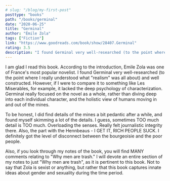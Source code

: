 ```yaml
---
# slug: "/blog/my-first-post"
posttype: "books"
path: "/books/germinal"
date: "2020-06-25"
title: "Germinal"
author: "Émile Zola"
tags: ["Fiction"]
link: "https://www.goodreads.com/book/show/28407.Germinal"
rating: 3.5
description: "I found Germinal very well-researched (to the point where I really understood what 'realism' was all about) and well constructed. However, if I were to compare it to something like Les Miserables, for example, it lacked the deep psychology of characterization. Germinal really focused on the novel as a whole, rather than diving deep into each individual character, and the holistic view of humans moving in and out of the mines."
---
```

I am glad I read this book. According to the introduction, Emile Zola was one of France's most popular novelist. I found Germinal very well-researched (to the point where I really understood what "realism" was all about) and well constructed. However, if I were to compare it to something like Les Miserables, for example, it lacked the deep psychology of characterization. Germinal really focused on the novel as a whole, rather than diving deep into each individual character, and the holistic view of humans moving in and out of the mines.

To be honest, I did find details of the mines a bit pedantic after a while, and found myself skimming a lot  of the details. I guess, sometimes TOO much detail is TOO much. Overloading the senses. Really felt journalistic integrity there. Also, the part with the Hennbeaus - I GET IT, RICH PEOPLE SUCK. I definitely got the level of disconnect between the bourgeoisie and the poor people. 

Also, if you look through my notes of the book, you will find MANY comments relating to "Why men are trash." I will devote an entire section of my notes to just "Why men are trash", as it is pertinent to this book. Not to say that Zola is sexist or anything, but rather that this book captures innate ideas about gender and sexuality during the time period.